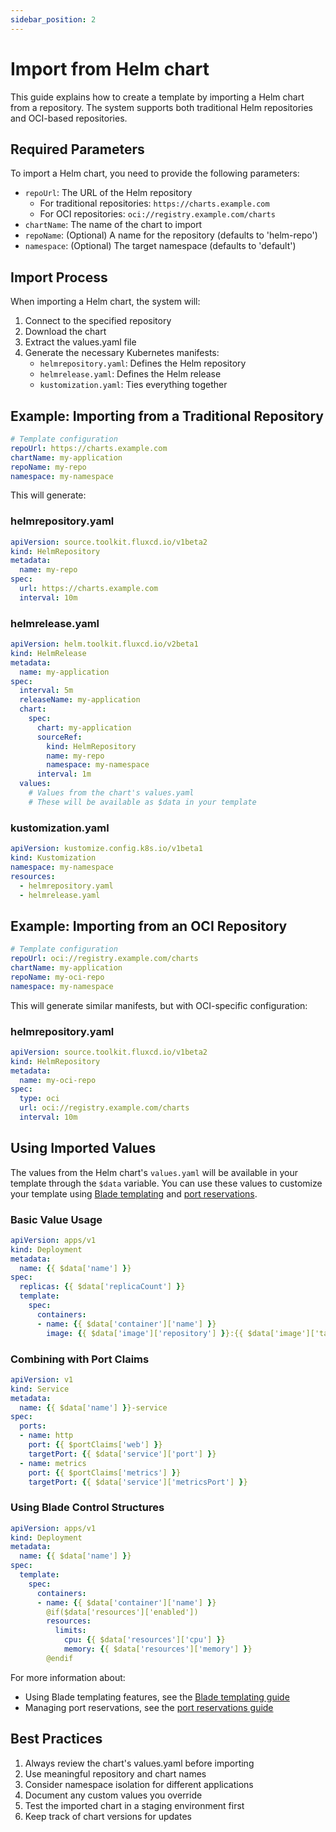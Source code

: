```yaml
---
sidebar_position: 2
---
```


# Import from Helm chart

This guide explains how to create a template by importing a Helm chart from a repository. The system supports both traditional Helm repositories and OCI-based repositories.

## Required Parameters

To import a Helm chart, you need to provide the following parameters:

- `repoUrl`: The URL of the Helm repository
  - For traditional repositories: `https://charts.example.com`
  - For OCI repositories: `oci://registry.example.com/charts`
- `chartName`: The name of the chart to import
- `repoName`: (Optional) A name for the repository (defaults to 'helm-repo')
- `namespace`: (Optional) The target namespace (defaults to 'default')

## Import Process

When importing a Helm chart, the system will:

1. Connect to the specified repository
2. Download the chart
3. Extract the values.yaml file
4. Generate the necessary Kubernetes manifests:
   - `helmrepository.yaml`: Defines the Helm repository
   - `helmrelease.yaml`: Defines the Helm release
   - `kustomization.yaml`: Ties everything together

## Example: Importing from a Traditional Repository

```yaml
# Template configuration
repoUrl: https://charts.example.com
chartName: my-application
repoName: my-repo
namespace: my-namespace
```

This will generate:

### helmrepository.yaml
```yaml
apiVersion: source.toolkit.fluxcd.io/v1beta2
kind: HelmRepository
metadata:
  name: my-repo
spec:
  url: https://charts.example.com
  interval: 10m
```

### helmrelease.yaml
```yaml
apiVersion: helm.toolkit.fluxcd.io/v2beta1
kind: HelmRelease
metadata:
  name: my-application
spec:
  interval: 5m
  releaseName: my-application
  chart:
    spec:
      chart: my-application
      sourceRef:
        kind: HelmRepository
        name: my-repo
        namespace: my-namespace
      interval: 1m
  values:
    # Values from the chart's values.yaml
    # These will be available as $data in your template
```

### kustomization.yaml
```yaml
apiVersion: kustomize.config.k8s.io/v1beta1
kind: Kustomization
namespace: my-namespace
resources:
  - helmrepository.yaml
  - helmrelease.yaml
```

## Example: Importing from an OCI Repository

```yaml
# Template configuration
repoUrl: oci://registry.example.com/charts
chartName: my-application
repoName: my-oci-repo
namespace: my-namespace
```

This will generate similar manifests, but with OCI-specific configuration:

### helmrepository.yaml
```yaml
apiVersion: source.toolkit.fluxcd.io/v1beta2
kind: HelmRepository
metadata:
  name: my-oci-repo
spec:
  type: oci
  url: oci://registry.example.com/charts
  interval: 10m
```

## Using Imported Values

The values from the Helm chart's `values.yaml` will be available in your template through the `$data` variable. You can use these values to customize your template using [Blade templating](use_blade.md) and [port reservations](use_ports.md).

### Basic Value Usage
```yaml
apiVersion: apps/v1
kind: Deployment
metadata:
  name: {{ $data['name'] }}
spec:
  replicas: {{ $data['replicaCount'] }}
  template:
    spec:
      containers:
      - name: {{ $data['container']['name'] }}
        image: {{ $data['image']['repository'] }}:{{ $data['image']['tag'] }}
```

### Combining with Port Claims
```yaml
apiVersion: v1
kind: Service
metadata:
  name: {{ $data['name'] }}-service
spec:
  ports:
  - name: http
    port: {{ $portClaims['web'] }}
    targetPort: {{ $data['service']['port'] }}
  - name: metrics
    port: {{ $portClaims['metrics'] }}
    targetPort: {{ $data['service']['metricsPort'] }}
```

### Using Blade Control Structures
```yaml
apiVersion: apps/v1
kind: Deployment
metadata:
  name: {{ $data['name'] }}
spec:
  template:
    spec:
      containers:
      - name: {{ $data['container']['name'] }}
        @if($data['resources']['enabled'])
        resources:
          limits:
            cpu: {{ $data['resources']['cpu'] }}
            memory: {{ $data['resources']['memory'] }}
        @endif
```

For more information about:
- Using Blade templating features, see the [Blade templating guide](use_blade.md)
- Managing port reservations, see the [port reservations guide](use_ports.md)

## Best Practices

1. Always review the chart's values.yaml before importing
2. Use meaningful repository and chart names
3. Consider namespace isolation for different applications
4. Document any custom values you override
5. Test the imported chart in a staging environment first
6. Keep track of chart versions for updates
